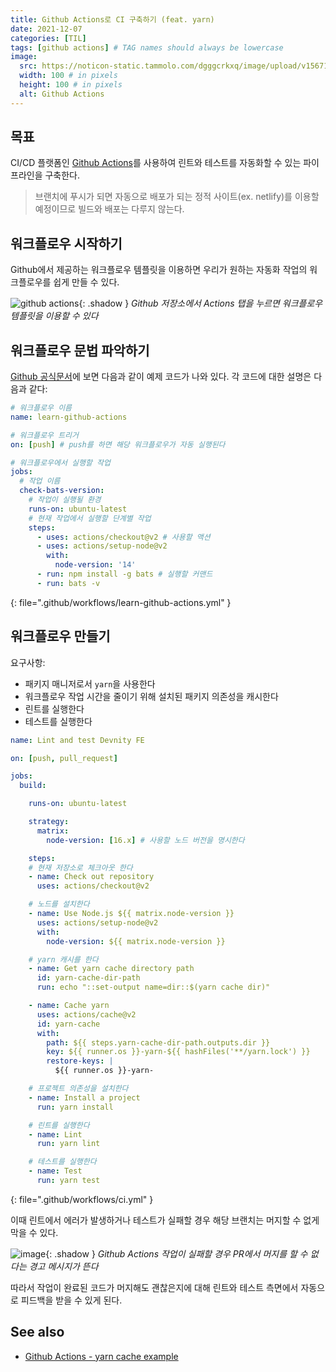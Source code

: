 ```yaml
---
title: Github Actions로 CI 구축하기 (feat. yarn)
date: 2021-12-07
categories: [TIL]
tags: [github actions] # TAG names should always be lowercase
image:
  src: https://noticon-static.tammolo.com/dgggcrkxq/image/upload/v1567128822/noticon/osiivsvhnu4nt8doquo0.png
  width: 100 # in pixels
  height: 100 # in pixels
  alt: Github Actions
---
```


## 목표

CI/CD 플랫폼인 [Github Actions](https://docs.github.com/en/actions/learn-github-actions/understanding-github-actions)를 사용하여 린트와 테스트를 자동화할 수 있는 파이프라인을 구축한다.

> 브랜치에 푸시가 되면 자동으로 배포가 되는 정적 사이트(ex. netlify)를 이용할 예정이므로 빌드와 배포는 다루지 않는다.


## 워크플로우 시작하기

Github에서 제공하는 워크플로우 템플릿을 이용하면 우리가 원하는 자동화 작업의 워크플로우를 쉽게 만들 수 있다.

![github actions](https://user-images.githubusercontent.com/8105528/144965808-d0ddf84d-350f-48aa-a8dd-449c3b85319f.png){: .shadow }
_Github 저장소에서 Actions 탭을 누르면 워크플로우 템플릿을 이용할 수 있다_

## 워크플로우 문법 파악하기

[Github 공식문서](https://docs.github.com/en/actions/learn-github-actions/understanding-github-actions#create-an-example-workflow)에 보면 다음과 같이 예제 코드가 나와 있다. 각 코드에 대한 설명은 다음과 같다:

```yml
# 워크플로우 이름
name: learn-github-actions

# 워크플로우 트리거
on: [push] # push를 하면 해당 워크플로우가 자동 실행된다

# 워크플로우에서 실행할 작업
jobs:
  # 작업 이름
  check-bats-version:
    # 작업이 실행될 환경
    runs-on: ubuntu-latest
    # 현재 작업에서 실행할 단계별 작업
    steps:
      - uses: actions/checkout@v2 # 사용할 액션
      - uses: actions/setup-node@v2
        with:
          node-version: '14'
      - run: npm install -g bats # 실행할 커맨드
      - run: bats -v
```
{: file=".github/workflows/learn-github-actions.yml" }


## 워크플로우 만들기

요구사항:

- 패키지 매니저로서 `yarn`을 사용한다
- 워크플로우 작업 시간을 줄이기 위해 설치된 패키지 의존성을 캐시한다
- 린트를 실행한다
- 테스트를 실행한다

```yml
name: Lint and test Devnity FE

on: [push, pull_request]

jobs:
  build:

    runs-on: ubuntu-latest

    strategy:
      matrix:
        node-version: [16.x] # 사용할 노드 버전을 명시한다

    steps:
    # 현재 저장소로 체크아웃 한다
    - name: Check out repository
      uses: actions/checkout@v2

    # 노드를 설치한다
    - name: Use Node.js ${{ matrix.node-version }}
      uses: actions/setup-node@v2
      with:
        node-version: ${{ matrix.node-version }}

    # yarn 캐시를 한다
    - name: Get yarn cache directory path 
      id: yarn-cache-dir-path
      run: echo "::set-output name=dir::$(yarn cache dir)"

    - name: Cache yarn
      uses: actions/cache@v2
      id: yarn-cache 
      with:
        path: ${{ steps.yarn-cache-dir-path.outputs.dir }}
        key: ${{ runner.os }}-yarn-${{ hashFiles('**/yarn.lock') }}
        restore-keys: |
          ${{ runner.os }}-yarn-

    # 프로젝트 의존성을 설치한다
    - name: Install a project
      run: yarn install

    # 린트를 실행한다
    - name: Lint
      run: yarn lint

    # 테스트를 실행한다
    - name: Test
      run: yarn test
```
{: file=".github/workflows/ci.yml" }

이때 린트에서 에러가 발생하거나 테스트가 실패할 경우 해당 브랜치는 머지할 수 없게 막을 수 있다. 

![image](https://user-images.githubusercontent.com/8105528/144968048-6fab3a81-7556-4363-bef7-36b258d52677.png){: .shadow }
_Github Actions 작업이 실패할 경우 PR에서 머지를 할 수 없다는 경고 메시지가 뜬다_

따라서 작업이 완료된 코드가 머지해도 괜찮은지에 대해 린트와 테스트 측면에서 자동으로 피드백을 받을 수 있게 된다.

## See also

- [Github Actions - yarn cache example](https://github.com/actions/cache/blob/master/examples.md#node---yarn)
